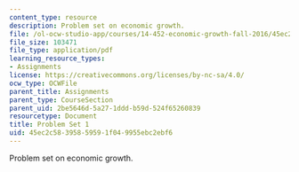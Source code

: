 ```yaml
---
content_type: resource
description: Problem set on economic growth.
file: /ol-ocw-studio-app/courses/14-452-economic-growth-fall-2016/45ec2c58395859591f049955ebc2ebf6_MIT14_452F16_pset1.pdf
file_size: 103471
file_type: application/pdf
learning_resource_types:
- Assignments
license: https://creativecommons.org/licenses/by-nc-sa/4.0/
ocw_type: OCWFile
parent_title: Assignments
parent_type: CourseSection
parent_uid: 2be5646d-5a27-1ddd-b59d-524f65260839
resourcetype: Document
title: Problem Set 1
uid: 45ec2c58-3958-5959-1f04-9955ebc2ebf6
---
```

Problem set on economic growth.